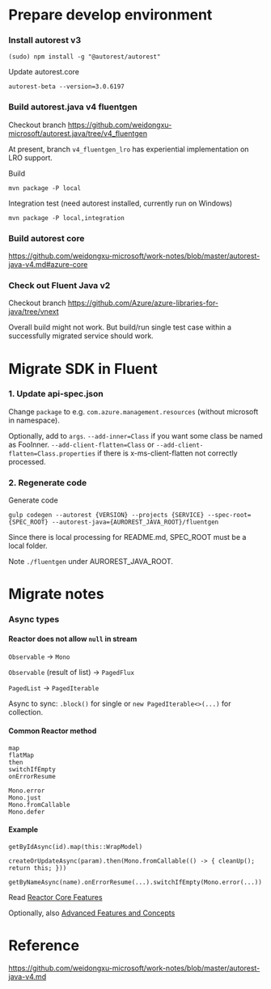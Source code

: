 # Prepare develop environment

### Install autorest v3

`(sudo) npm install -g "@autorest/autorest"`

Update autorest.core

`autorest-beta --version=3.0.6197`

### Build autorest.java v4 fluentgen

Checkout branch https://github.com/weidongxu-microsoft/autorest.java/tree/v4_fluentgen

At present, branch `v4_fluentgen_lro` has experiential implementation on LRO support.

Build

`mvn package -P local`

Integration test (need autorest installed, currently run on Windows)

`mvn package -P local,integration`

### Build autorest core

https://github.com/weidongxu-microsoft/work-notes/blob/master/autorest-java-v4.md#azure-core

### Check out Fluent Java v2

Checkout branch https://github.com/Azure/azure-libraries-for-java/tree/vnext

Overall build might not work. But build/run single test case within a successfully migrated service should work.

# Migrate SDK in Fluent

### 1. Update api-spec.json

Change `package` to e.g. `com.azure.management.resources` (without microsoft in namespace).

Optionally, add to `args`.
`--add-inner=Class` if you want some class be named as FooInner.
`--add-client-flatten=Class` or `--add-client-flatten=Class.properties` if there is x-ms-client-flatten not correctly processed.

### 2. Regenerate code

Generate code

`gulp codegen --autorest {VERSION} --projects {SERVICE} --spec-root={SPEC_ROOT} --autorest-java={AUROREST_JAVA_ROOT}/fluentgen`

Since there is local processing for README.md, SPEC_ROOT must be a local folder.

Note `./fluentgen` under AUROREST_JAVA_ROOT.

# Migrate notes

### Async types

#### Reactor does not allow `null` in stream

`Observable` -> `Mono`

`Observable` (result of list) -> `PagedFlux`

`PagedList` -> `PagedIterable`

Async to sync: `.block()` for single or `new PagedIterable<>(...)` for collection.

#### Common Reactor method

```
map
flatMap
then
switchIfEmpty
onErrorResume

Mono.error
Mono.just
Mono.fromCallable
Mono.defer
```

#### Example

```
getByIdAsync(id).map(this::WrapModel)

createOrUpdateAsync(param).then(Mono.fromCallable(() -> { cleanUp(); return this; }))

getByNameAsync(name).onErrorResume(...).switchIfEmpty(Mono.error(...))
```

Read [Reactor Core Features](https://projectreactor.io/docs/core/release/reference/#core-features)

Optionally, also [Advanced Features and Concepts](https://projectreactor.io/docs/core/release/reference/#advanced)

# Reference

https://github.com/weidongxu-microsoft/work-notes/blob/master/autorest-java-v4.md
